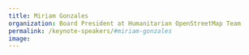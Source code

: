 ```yaml
---
title: Miriam Gonzales
organization: Board President at Humanitarian OpenStreetMap Team
permalink: /keynote-speakers/#miriam-gonzales
image: 
---
```


